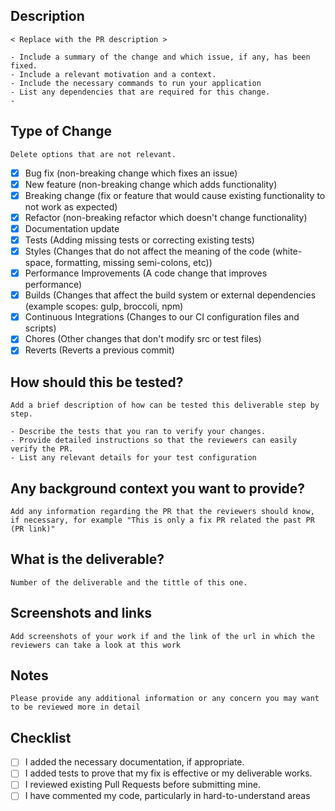 ## Description

```
< Replace with the PR description >

- Include a summary of the change and which issue, if any, has been fixed.
- Include a relevant motivation and a context.
- Include the necessary commands to run your application
- List any dependencies that are required for this change.
-
```

## Type of Change

```
Delete options that are not relevant.
```

- [x] Bug fix (non-breaking change which fixes an issue)
- [x] New feature (non-breaking change which adds functionality)
- [x] Breaking change (fix or feature that would cause existing functionality to not work as expected)
- [x] Refactor (non-breaking refactor which doesn't change functionality)
- [x] Documentation update
- [x] Tests (Adding missing tests or correcting existing tests)
- [x] Styles (Changes that do not affect the meaning of the code (white-space, formatting, missing semi-colons, etc))
- [x] Performance Improvements (A code change that improves performance)
- [x] Builds (Changes that affect the build system or external dependencies (example scopes: gulp, broccoli, npm)
- [x] Continuous Integrations (Changes to our CI configuration files and scripts)
- [x] Chores (Other changes that don't modify src or test files)
- [x] Reverts (Reverts a previous commit)

## How should this be tested?

```
Add a brief description of how can be tested this deliverable step by step.

- Describe the tests that you ran to verify your changes.
- Provide detailed instructions so that the reviewers can easily verify the PR.
- List any relevant details for your test configuration
```

## Any background context you want to provide?

```
Add any information regarding the PR that the reviewers should know, if necessary, for example "This is only a fix PR related the past PR (PR link)"
```

## What is the deliverable?

```
Number of the deliverable and the tittle of this one.
```

## Screenshots and links

```
Add screenshots of your work if and the link of the url in which the reviewers can take a look at this work
```

## Notes

```
Please provide any additional information or any concern you may want to be reviewed more in detail
```

## Checklist

- [ ] I added the necessary documentation, if appropriate.
- [ ] I added tests to prove that my fix is effective or my deliverable works.
- [ ] I reviewed existing Pull Requests before submitting mine.
- [ ] I have commented my code, particularly in hard-to-understand areas
